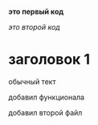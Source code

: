 **это первый код**

*это второй код*

# заголовок 1

обычный тект

добавил функционала

добавил второй файл
